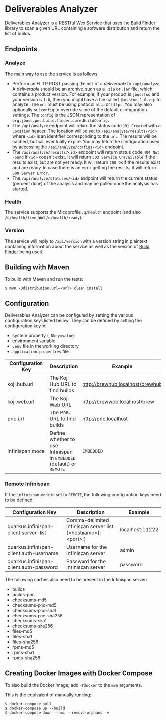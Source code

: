 # Deliverables Analyzer

Deliverables Analyzer is a RESTful Web Service that uses the
[Build Finder](https://github.com/project-ncl/build-finder) library to
scan a given URL containing a software distribution and return the list
of builds.

## Endpoints

### Analyze

The main way to use the service is as follows:

- Perform an HTTP POST passing the `url` of a *deliverable* to
  `/api/analyze`. A *deliverable* should be an archive, such as a `.zip`
  or `.jar` file, which contains a product version. For example, if your
  product is `jbossfoo` and your version is `1.0`, then you might have a
  file called `jbossfoo-1.0.zip` to analyze. The `url` must be using
  protocol `http` or `https`. You may also optionally set `config` to
  override some of the default configuration settings. The `config` is
  the JSON representation of
  `org.jboss.pnc.build.finder.core.BuildConfig`.
- The `/api/analyze` endpoint will return the status code `201 Created`
  with a `Location` header. The location will be set to
  `/api/analyze/results/<id>` where `<id>` is an identifier
  corresponding to the `url`. The results will be cached, but will
  eventually expire. You may fetch the configuration used by accessing
  the `/api/analyze/configs/<id>` endpoint.
- The `/api/analyze/results/<id>` endpoint will return status code `404
  Not Found` if `<id>` doesn't exist. It will return `503 Service
  Unavailable` if the results exist, but are not yet ready. It will
  return `200 OK` if the results exist and are ready. In case there is
  an error getting the results, it will return `500 Server Error`.
- The `/api/analyze/statuses/<id>` endpoint will return the current
  status (percent done) of the analysis and may be polled once the
  analysis has started.

### Health

The service supports the Micoprofile `/q/health` endpoint (and also
`/q/health/live` and `/q/health/ready`).

### Version

The service will reply to `/api/version` with a version string in
plaintext containing information about the service as well as the
version of [Build Finder](https://github.com/project-ncl/build-finder)
being used.

## Building with Maven

To build with Maven and run the tests:

```
$ mvn -Ddistribution.url=<url> clean install
```

## Configuration

Deliverables Analyzer can be configured by setting the various configuration
keys listed below. They can be defined by setting the configuration key in:

- system property (`-Dkey=value`)
- environment variable
- `.env` file in the working directory
- `application.properties` file

| Configuration Key | Description                                                          | Example                          |
|-------------------|----------------------------------------------------------------------|----------------------------------|
| koji.hub.url      | The Koji Hub URL to find builds                                      | http://brewhub.localhost/brewhub |
| koji.web.url      | The Koji Web URL                                                     | http://brewweb.localhost/brew    |
| pnc.url           | The PNC URL to find builds                                           | http://pnc.localhost             |
| infinispan.mode   | Define whether to use Infinispan in `EMBEDDED` (default) or `REMOTE` | `EMBEDDED`                       |

### Remote Infinispan
If the `infinispan.mode` is set to `REMOTE`, the following configuration keys need to be defined:

| Configuration Key                       | Description                                                    | Example         |
|-----------------------------------------|----------------------------------------------------------------|-----------------|
| quarkus.infinispan-client.server-list   | Comma-delimited Infinispan server list (\<hostname>[:\<port>]) | localhost:11222 |
| quarkus.infinispan-client.auth-username | Username for the Infinispan server                             | admin           |
| quarkus.infinispan-client.auth-password | Password for the Infinispan server                             | password        |

The following caches also need to be present in the Infinispan server:

- builds
- builds-pnc
- checksums-md5
- checksums-pnc-md5
- checksums-pnc-sha1
- checksums-pnc-sha256
- checksums-sha1
- checksums-sha256
- files-md5
- files-sha1
- files-sha256
- rpms-md5
- rpms-sha1
- rpms-sha256

## Creating Docker Images with Docker Compose

To also build the Docker image, add `-Pdocker` to the `mvn` arguments.

This is the equivalent of manually running:

```
$ docker-compose pull
$ docker-compose up --build
$ docker-compose down --rmi --remove-orphans -v
```
